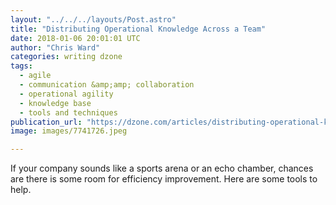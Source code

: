 ```yaml
---
layout: "../../../layouts/Post.astro"
title: "Distributing Operational Knowledge Across a Team"
date: 2018-01-06 20:01:01 UTC
author: "Chris Ward"
categories: writing dzone
tags:
  - agile
  - communication &amp;amp; collaboration
  - operational agility
  - knowledge base
  - tools and techniques
publication_url: "https://dzone.com/articles/distributing-operational-knowledge-across-a-team"
image: images/7741726.jpeg

---
```

If your company sounds like a sports arena or an echo chamber, chances are there is some room for efficiency improvement. Here are some tools to help.

